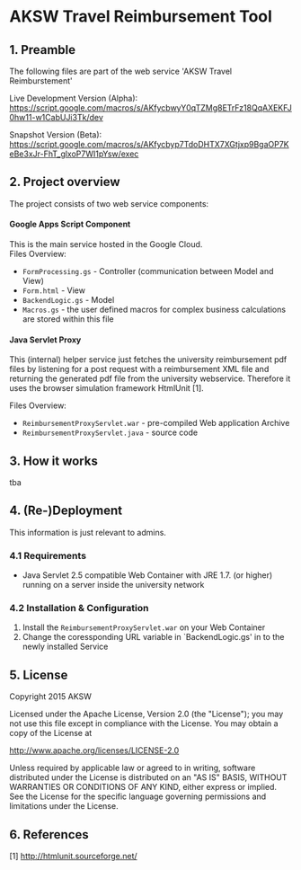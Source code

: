 AKSW Travel Reimbursement Tool
===



## 1. Preamble
The following files are part of the web service 'AKSW Travel Reimburstement'

Live Development Version (Alpha): https://script.google.com/macros/s/AKfycbwyY0qTZMg8ETrFz18QqAXEKFJ0hw11-w1CabUJi3Tk/dev

Snapshot Version (Beta): https://script.google.com/macros/s/AKfycbyp7TdoDHTX7XGtjxp9BgaOP7KeBe3xJr-FhT_glxoP7WI1pYsw/exec


## 2. Project overview
The project consists of two web service components:

#### Google Apps Script Component
This is the main service hosted in the Google Cloud.  
Files Overview:
* `FormProcessing.gs` - Controller (communication between Model and View)
* `Form.html` - View
* `BackendLogic.gs` - Model
* `Macros.gs` - the user defined macros for complex business calculations are stored within this file

#### Java Servlet Proxy
This (internal) helper service just fetches the university reimbursement pdf files by listening for a post request with a reimbursement XML file and returning the generated pdf file from the university webservice. Therefore it uses the browser simulation framework HtmlUnit [1].

Files Overview:
* `ReimbursementProxyServlet.war` - pre-compiled Web application Archive
* `ReimbursementProxyServlet.java` - source code 

## 3. How it works
tba

## 4. (Re-)Deployment
This information is just relevant to admins.

### 4.1 Requirements
* Java Servlet 2.5 compatible Web Container with JRE 1.7. (or higher) running on a server inside the university network
### 4.2 Installation & Configuration
1. Install the `ReimbursementProxyServlet.war` on your Web Container
2. Change the coressponding URL variable in `BackendLogic.gs' in to the newly installed Service

## 5. License
Copyright 2015 AKSW

Licensed under the Apache License, Version 2.0 (the "License");
you may not use this file except in compliance with the License.
You may obtain a copy of the License at

http://www.apache.org/licenses/LICENSE-2.0

Unless required by applicable law or agreed to in writing, software
distributed under the License is distributed on an "AS IS" BASIS,
WITHOUT WARRANTIES OR CONDITIONS OF ANY KIND, either express or implied.
See the License for the specific language governing permissions and
limitations under the License.

		
## 6. References

[1] http://htmlunit.sourceforge.net/





